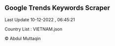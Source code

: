 

## Google Trends Keywords Scraper 
 
Last Update 10-12-2022 , 06:45:21

Country List :
VIETNAM.json



© Abdul Muttaqin 
